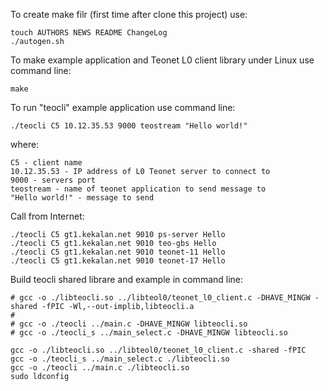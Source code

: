To create make filr (first time after clone this project) use:

    touch AUTHORS NEWS README ChangeLog
    ./autogen.sh

To make example application and Teonet L0 client library under Linux use command line:

    make

To run "teocli" example application use command line:

    ./teocli C5 10.12.35.53 9000 teostream "Hello world!"

where:

    C5 - client name
    10.12.35.53 - IP address of L0 Teonet server to connect to
    9000 - servers port
    teostream - name of teonet application to send message to
    "Hello world!" - message to send

Call from Internet:

    ./teocli C5 gt1.kekalan.net 9010 ps-server Hello
    ./teocli C5 gt1.kekalan.net 9010 teo-gbs Hello
    ./teocli C5 gt1.kekalan.net 9010 teonet-11 Hello
    ./teocli C5 gt1.kekalan.net 9010 teonet-17 Hello

Build teocli shared librare and example in command line:

    # gcc -o ./libteocli.so ../libteol0/teonet_l0_client.c -DHAVE_MINGW -shared -fPIC -Wl,--out-implib,libteocli.a
    #
    # gcc -o ./teocli ../main.c -DHAVE_MINGW libteocli.so
    # gcc -o ./teocli_s ../main_select.c -DHAVE_MINGW libteocli.so

    gcc -o ./libteocli.so ../libteol0/teonet_l0_client.c -shared -fPIC
    gcc -o ./teocli_s ../main_select.c ./libteocli.so
    gcc -o ./teocli ../main.c ./libteocli.so
    sudo ldconfig
